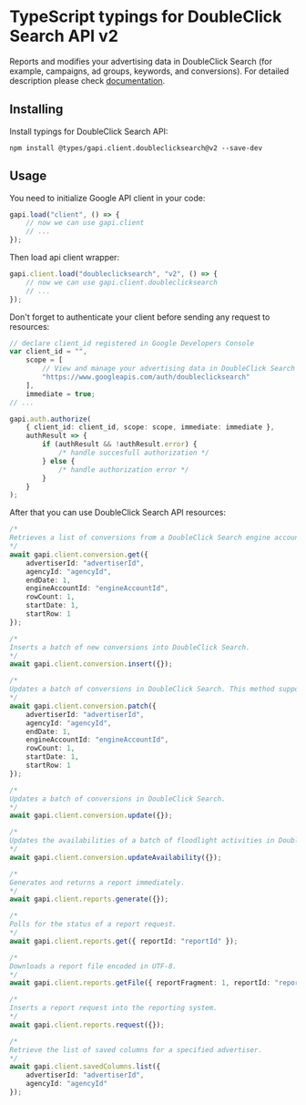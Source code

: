 # TypeScript typings for DoubleClick Search API v2

Reports and modifies your advertising data in DoubleClick Search (for example,
campaigns, ad groups, keywords, and conversions). For detailed description
please check [documentation](https://developers.google.com/doubleclick-search/).

## Installing

Install typings for DoubleClick Search API:

```
npm install @types/gapi.client.doubleclicksearch@v2 --save-dev
```

## Usage

You need to initialize Google API client in your code:

```typescript
gapi.load("client", () => {
    // now we can use gapi.client
    // ...
});
```

Then load api client wrapper:

```typescript
gapi.client.load("doubleclicksearch", "v2", () => {
    // now we can use gapi.client.doubleclicksearch
    // ...
});
```

Don't forget to authenticate your client before sending any request to
resources:

```typescript
// declare client_id registered in Google Developers Console
var client_id = "",
    scope = [
        // View and manage your advertising data in DoubleClick Search
        "https://www.googleapis.com/auth/doubleclicksearch"
    ],
    immediate = true;
// ...

gapi.auth.authorize(
    { client_id: client_id, scope: scope, immediate: immediate },
    authResult => {
        if (authResult && !authResult.error) {
            /* handle succesfull authorization */
        } else {
            /* handle authorization error */
        }
    }
);
```

After that you can use DoubleClick Search API resources:

```typescript
/* 
Retrieves a list of conversions from a DoubleClick Search engine account.  
*/
await gapi.client.conversion.get({
    advertiserId: "advertiserId",
    agencyId: "agencyId",
    endDate: 1,
    engineAccountId: "engineAccountId",
    rowCount: 1,
    startDate: 1,
    startRow: 1
});

/* 
Inserts a batch of new conversions into DoubleClick Search.  
*/
await gapi.client.conversion.insert({});

/* 
Updates a batch of conversions in DoubleClick Search. This method supports patch semantics.  
*/
await gapi.client.conversion.patch({
    advertiserId: "advertiserId",
    agencyId: "agencyId",
    endDate: 1,
    engineAccountId: "engineAccountId",
    rowCount: 1,
    startDate: 1,
    startRow: 1
});

/* 
Updates a batch of conversions in DoubleClick Search.  
*/
await gapi.client.conversion.update({});

/* 
Updates the availabilities of a batch of floodlight activities in DoubleClick Search.  
*/
await gapi.client.conversion.updateAvailability({});

/* 
Generates and returns a report immediately.  
*/
await gapi.client.reports.generate({});

/* 
Polls for the status of a report request.  
*/
await gapi.client.reports.get({ reportId: "reportId" });

/* 
Downloads a report file encoded in UTF-8.  
*/
await gapi.client.reports.getFile({ reportFragment: 1, reportId: "reportId" });

/* 
Inserts a report request into the reporting system.  
*/
await gapi.client.reports.request({});

/* 
Retrieve the list of saved columns for a specified advertiser.  
*/
await gapi.client.savedColumns.list({
    advertiserId: "advertiserId",
    agencyId: "agencyId"
});
```
